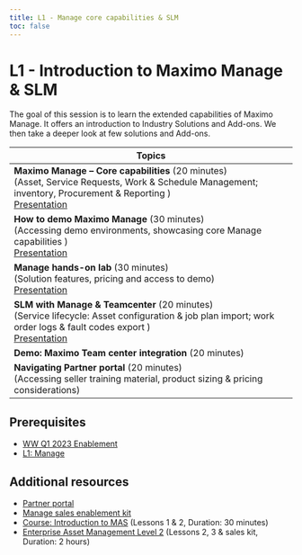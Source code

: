 ```yaml
---
title: L1 - Manage core capabilities & SLM
toc: false
---
```


# L1 - Introduction to Maximo Manage & SLM

The goal of this session is to learn the extended capabilities of Maximo Manage. It offers an introduction to Industry Solutions and Add-ons. We then take a deeper look at few solutions and Add-ons.

| Topics |
| ------ |
| <strong> Maximo Manage – Core capabilities </strong> (20 minutes) <br /> (Asset, Service Requests, Work & Schedule Management; inventory, Procurement & Reporting ) <br /> [Presentation]() |
| <strong> How to demo Maximo Manage </strong> (30 minutes) <br /> (Accessing demo environments, showcasing core Manage capabilities ) <br /> [Presentation]() |
| <strong> Manage hands-on lab </strong> (30 minutes) <br /> (Solution features, pricing and access to demo) <br /> [Presentation]() |
| <strong> SLM with Manage & Teamcenter </strong> (20 minutes) <br /> (Service lifecycle: Asset configuration & job plan import; work order logs & fault codes export ) <br /> [Presentation]() <br />
<strong> Demo: Maximo Team center integration </strong> (20 minutes) |
| <strong> Navigating Partner portal </strong> (20 minutes) <br /> (Accessing seller training material, product sizing & pricing considerations) <br /> |


## Prerequisites

- [WW Q1 2023 Enablement](https://siemensplmlearningcenter.sabacloud.com/Saba/Web_spf/PRODTNT130/app/me/learningeventdetail/cours000000000198990?regId=regdw000000002916145&learnerId=emplo000000000011136&certId=curra000000000008560&calledFromCert=true)
- [L1: Manage](/maximomanage/)

## Additional resources

- [Partner portal](https://partnerportal.ibm.com/s/)
- [Manage sales enablement kit](https://www.ibm.com/training/course/maximo-application-suite-manage-asset-management-MAX4316G)
- [Course: Introduction to MAS](https://learn.ibm.com/course/view.php?id=10390 )  (Lessons 1 & 2, Duration: 30 minutes)
- [Enterprise Asset Management Level 2](https://learn.ibm.com/course/view.php?id=10390 )  (Lessons 2, 3 & sales kit, Duration: 2 hours)
